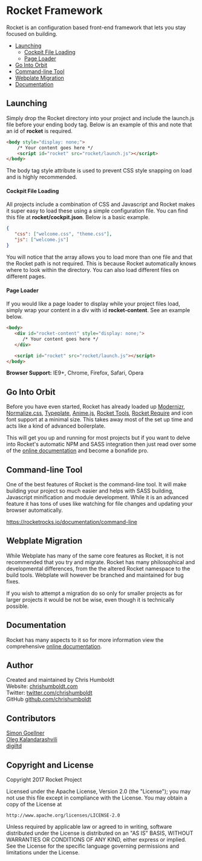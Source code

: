 # Rocket Framework
Rocket is an configuration based front-end framework that lets you stay focused on building.

* [Launching](#launching)
   * [Cockpit File Loading](#cockpit-file-loading)
   * [Page Loader](#page-loader)
* [Go Into Orbit](#go-into-orbit)
* [Command-line Tool](#command-line-tool)
* [Webplate Migration](#webplate-migration)
* [Documentation](#documentation)

## Launching
Simply drop the Rocket directory into your project and include the launch.js file before your ending body tag. Below is an example of this and note that an id of **rocket** is required.

```html
<body style="display: none;">
    /* Your content goes here */
    <script id="rocket" src="rocket/launch.js"></script>
</body>
```

The body tag style attribute is used to prevent CSS style snapping on load and is highly recommended.

#### Cockpit File Loading
All projects include a combination of CSS and Javascript and Rocket makes it super easy to load these using a simple configuration file. You can find this file at <b>rocket/cockpit.json</b>. Below is a basic example.

```json
{
   "css": ["welcome.css", "theme.css"],
   "js": ["welcome.js"]
}
```

You will notice that the array allows you to load more than one file and that the Rocket path is not required. This is because Rocket automatically knows where to look within the directory. You can also load different files on different pages.

#### Page Loader
If you would like a page loader to display while your project files load, simply wrap your content in a div with id **rocket-content**. See an example below.

```html
<body>
   <div id="rocket-content" style="display: none;">
      /* Your content goes here */
   </div>

   <script id="rocket" src="rocket/launch.js"></script>
</body>
```

**Browser Support:** IE9+, Chrome, Firefox, Safari, Opera

## Go Into Orbit
Before you have even started, Rocket has already loaded up [Modernizr](https://modernizr.com/), [Normalize.css](https://necolas.github.io/normalize.css/), [Typeplate](http://typeplate.com/), [Anime.js](http://anime-js.com/), [Rocket Tools](https://github.com/chrishumboldt/Rocket-Tools), [Rocket Require](https://github.com/chrishumboldt/Rocket-Require) and icon font support at a minimal size. This takes away most of the set up time and acts like a kind of advanced boilerplate.

This will get you up and running for most projects but if you want to delve into Rocket's automatic NPM and SASS integration then just read over some of the [online documentation](http://rocketrocks.io/documentation) and become a bonafide pro.

## Command-line Tool
One of the best features of Rocket is the command-line tool. It will make building your project so much easier and helps with SASS building, Javascript minification and module development. While it is an advanced feature it has tons of uses like watching for file changes and updating your browser automatically.

https://rocketrocks.io/documentation/command-line

## Webplate Migration
While Webplate has many of the same core features as Rocket, it is not recommended that you try and migrate. Rocket has many philosophical and developmental differences, from the the altered Rocket namespace to the build tools. Webplate will however be branched and maintained for bug fixes.

If you wish to attempt a migration do so only for smaller projects as for larger projects it would be not be wise, even though it is technically possible.

## Documentation
Rocket has many aspects to it so for more information view the comprehensive [online documentation](http://rocketrocks.io/documentation).

## Author
Created and maintained by Chris Humboldt<br>
Website: <a href="http://chrishumboldt.com/">chrishumboldt.com</a><br>
Twitter: <a href="https://twitter.com/chrishumboldt">twitter.com/chrishumboldt</a><br>
GitHub <a href="https://github.com/chrishumboldt">github.com/chrishumboldt</a><br>

## Contributors
<a href="https://github.com/simeydotme">Simon Goellner</a><br>
<a href="https://github.com/V1RTUOZ">Oleg Kalandarashvili</a><br>
<a href="https://github.com/digiltd">digiltd</a>

## Copyright and License
Copyright 2017 Rocket Project

Licensed under the Apache License, Version 2.0 (the "License");
you may not use this file except in compliance with the License.
You may obtain a copy of the License at

    http://www.apache.org/licenses/LICENSE-2.0

Unless required by applicable law or agreed to in writing, software
distributed under the License is distributed on an "AS IS" BASIS,
WITHOUT WARRANTIES OR CONDITIONS OF ANY KIND, either express or implied.
See the License for the specific language governing permissions and
limitations under the License.
